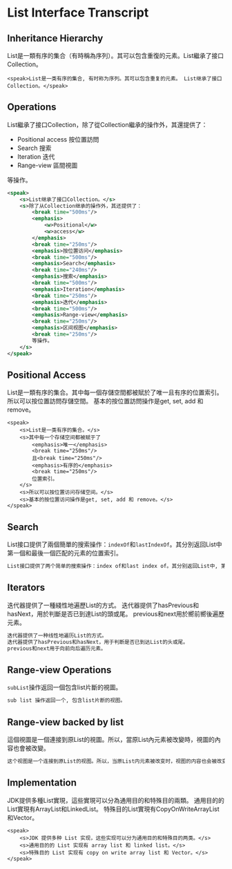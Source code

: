 # List Interface Transcript

## Inheritance Hierarchy

List是一類有序的集合（有時稱為序列）。其可以包含重復的元素。List繼承了接口Collection。

```ssml
<speak>List是一类有序的集合, 有时称为序列。其可以包含重复的元素。 List继承了接口Collection。</speak>
```

## Operations

List繼承了接口Collection，除了從Collection繼承的操作外，其還提供了：

* Positional access 按位置訪問
* Search 搜索
* Iteration 迭代
* Range-view 區間視圖

等操作。

```xml
<speak>
    <s>List继承了接口Collection。</s>
    <s>除了从Collection继承的操作外，其还提供了：
        <break time="500ms"/>
        <emphasis>
            <w>Positional</w>
            <w>access</w>
        </emphasis>
        <break time="250ms"/>
        <emphasis>按位置访问</emphasis>
        <break time="500ms"/>
        <emphasis>Search</emphasis>
        <break time="240ms"/>
        <emphasis>搜索</emphasis>
        <break time="500ms"/>
        <emphasis>Iteration</emphasis>
        <break time="250ms"/>
        <emphasis>迭代</emphasis>
        <break time="500ms"/>
        <emphasis>Range-view</emphasis>
        <break time="250ms"/>
        <emphasis>区间视图</emphasis>
        <break time="250ms"/>
        等操作。
    </s>
</speak>
```

## Positional Access

List是一類有序的集合。其中每一個存儲空間都被賦於了唯一且有序的位置索引。所以可以按位置訪問存儲空間。
基本的按位置訪問操作是get, set, add 和 remove。

```ssml
<speak>
    <s>List是一类有序的集合。</s>
    <s>其中每一个存储空间都被赋于了
        <emphasis>唯一</emphasis>
        <break time="250ms"/>
        且<break time="250ms"/>
        <emphasis>有序的</emphasis>
        <break time="250ms"/>
        位置索引。
    </s>
    <s>所以可以按位置访问存储空间。</s>
    <s>基本的按位置访问操作是get, set, add 和 remove。</s>
</speak>
```

## Search

List接口提供了兩個簡單的搜索操作：`indexOf`和`lastIndexOf`。其分別返回List中第一個和最後一個匹配的元素的位置索引。

```txt
List接口提供了两个简单的搜索操作：index of和last index of。其分别返回List中, 第一个和最后一个, 匹配元素的位置索引。
```

## Iterators

迭代器提供了一種綫性地遍歷List的方式。
迭代器提供了hasPrevious和hasNext，用於判斷是否已到達List的頭或尾。
previous和next用於嚮前嚮後遍歷元素。

```txt
迭代器提供了一种线性地遍历List的方式。
迭代器提供了hasPrevious和hasNext，用于判断是否已到达List的头或尾。
previous和next用于向前向后遍历元素。
```

## Range-view Operations

`subList`操作返回一個包含list片斷的視圖。

```txt
sub list 操作返回一个, 包含list片断的视图。
```

## Range-view backed by list

這個視圖是一個連接到原List的視圖。所以，當原List內元素被改變時，視圖的內容也會被改變。

```txt
这个视图是一个连接到原List的视图。所以，当原List内元素被改变时，视图的内容也会被改变。
```

## Implementation

JDK提供多種List實現，這些實現可以分為通用目的和特殊目的兩類。
通用目的的List實現有ArrayList和LinkedList。
特殊目的List實現有CopyOnWriteArrayList和Vector。

```ssml
<speak>
    <s>JDK 提供多种 List 实现，这些实现可以分为通用目的和特殊目的两类。</s>
    <s>通用目的的 List 实现有 array list 和 linked list。</s>
    <s>特殊目的 List 实现有 copy on write array list 和 Vector。</s>
</speak>
```